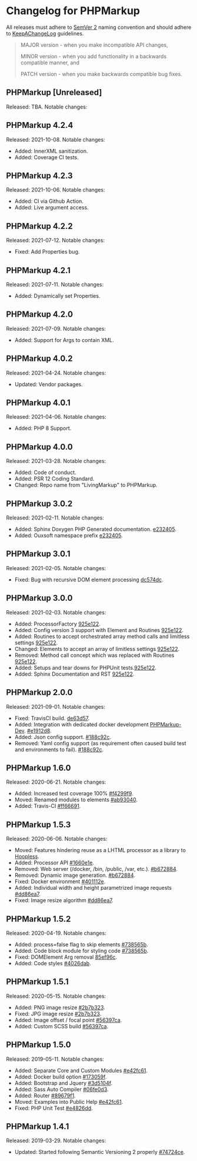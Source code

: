 # Changelog for PHPMarkup

All releases must adhere to [SemVer 2](https://semver.org/) naming convention and should adhere to [KeepAChangeLog](https://keepachangelog.com/en/1.0.0/) guidelines.

>MAJOR version - when you make incompatible API changes,
>
>MINOR version - when you add functionality in a backwards compatible manner, and
>
>PATCH version - when you make backwards compatible bug fixes.

## PHPMarkup [Unreleased]
Released: TBA. Notable changes:

## PHPMarkup 4.2.4
Released: 2021-10-08. Notable changes:
* Added: InnerXML sanitization.
* Added: Coverage CI tests.

## PHPMarkup 4.2.3
Released: 2021-10-06. Notable changes:
* Added: CI via Github Action.
* Added: Live argument access.

## PHPMarkup 4.2.2
Released: 2021-07-12. Notable changes:
* Fixed: Add Properties bug.

## PHPMarkup 4.2.1
Released: 2021-07-11. Notable changes:
* Added: Dynamically set Properties.

## PHPMarkup 4.2.0
Released: 2021-07-09. Notable changes:
* Added: Support for Args to contain XML.

## PHPMarkup 4.0.2
Released: 2021-04-24. Notable changes:
* Updated: Vendor packages.

## PHPMarkup 4.0.1
Released: 2021-04-06. Notable changes:
* Added: PHP 8 Support.

## PHPMarkup 4.0.0
Released: 2021-03-28. Notable changes:
* Added: Code of conduct.
* Added: PSR 12 Coding Standard.
* Changed: Repo name from "LivingMarkup" to PHPMarkup.

## PHPMarkup 3.0.2
Released: 2021-02-11. Notable changes:
* Added: Sphinx Doxygen PHP Generated documentation. [e232405](https://github.com/ouxsoft/PHPMarkup/commit/e232405d8f83f47a826f25fa0e4e2b5f55cb7cf6).
* Added: Ouxsoft namespace prefix [e232405](https://github.com/ouxsoft/PHPMarkup/commit/e232405d8f83f47a826f25fa0e4e2b5f55cb7cf6).

## PHPMarkup 3.0.1
Released: 2021-02-05. Notable changes:
* Fixed: Bug with recursive DOM element processing [dc574dc](https://github.com/ouxsoft/PHPMarkup/commit/dc574dcd708ad7627ffbbd16e8667e4e480dfc03).

## PHPMarkup 3.0.0
Released: 2021-02-03. Notable changes:
* Added: ProcessorFactory [925e122](https://github.com/ouxsoft/PHPMarkup/commit/925e122ba8850c2d043de3eb9334c13f9d0632c6).
* Added: Config version 3 support with Element and Routines [925e122](https://github.com/ouxsoft/PHPMarkup/commit/925e122ba8850c2d043de3eb9334c13f9d0632c6).
* Added: Routines to accept orchestrated array method calls and limitless settings [925e122](https://github.com/ouxsoft/PHPMarkup/commit/925e122ba8850c2d043de3eb9334c13f9d0632c6).
* Changed: Elements to accept an array of limitless settings [925e122](https://github.com/ouxsoft/PHPMarkup/commit/925e122ba8850c2d043de3eb9334c13f9d0632c6).
* Removed: Method call concept which was replaced with Routines [925e122](https://github.com/ouxsoft/PHPMarkup/commit/925e122ba8850c2d043de3eb9334c13f9d0632c6).
* Added: Setups and tear downs for PHPUnit tests.[925e122](https://github.com/ouxsoft/PHPMarkup/commit/925e122ba8850c2d043de3eb9334c13f9d0632c6).
* Added: Sphinx Documentation and RST [925e122](https://github.com/ouxsoft/PHPMarkup/commit/925e122ba8850c2d043de3eb9334c13f9d0632c6).

## PHPMarkup 2.0.0
Released: 2021-09-01. Notable changes:
* Fixed: TravisCI build. [de63d57](https://github.com/ouxsoft/PHPMarkup/commit/de63d574c6aa6470d19641a71adabd2e318ec9a0).
* Added: Integration with dedicated docker development [PHPMarkup-Dev](https://github.com/ouxsoft/phpmarkup-dev). [#e1912d8](https://github.com/ouxsoft/PHPMarkup/commit/e1912d87ad13e10732410527a63dbc8b33c1f7af).
* Added: Json config support. [#188c92c](https://github.com/ouxsoft/PHPMarkup/commit/188c92c44c255e1b3f9560bf1052503c48e07b69).
* Removed: Yaml config support (as requirement often caused build test and environments to fail). [#188c92c](https://github.com/ouxsoft/PHPMarkup/commit/188c92c44c255e1b3f9560bf1052503c48e07b69).

## PHPMarkup 1.6.0
Released: 2020-06-21. Notable changes:
* Added: Increased test coverage 100% [#f4299f9](https://github.com/ouxsoft/PHPMarkup/commit/f4299f94767713db802b98ea4475f632af4756d9).
* Moved: Renamed modules to elements [#ab93040](https://github.com/ouxsoft/PHPMarkup/commit/ab930407cad85415365cf8eb6a6c731eef4acddd).
* Added: Travis-CI [#ff66691](https://github.com/ouxsoft/PHPMarkup/commit/ff666915f50db6b5a1064ecf2a75d7143f65c704).

## PHPMarkup 1.5.3
Released: 2020-06-06. Notable changes:
*  Moved: Features hindering reuse as a LHTML processor as a library to [Hoopless](https://github.com/ouxsoft/hoopless).
*  Added: Processor API [#1660e1e](https://github.com/ouxsoft/PHPMarkup/commit/1660e1ee3500fcd2664d15ba2098ffa3e83e3206).
*  Removed: Web server (/docker, /bin, /public, /var, etc.). [#b672884](https://github.com/ouxsoft/PHPMarkup/commit/b67288498b72c94e574ae47e0f095e5ead29ded9).
*  Removed: Dynamic image generation. [#b672884](https://github.com/ouxsoft/PHPMarkup/commit/b67288498b72c94e574ae47e0f095e5ead29ded9).
*  Fixed: Docker environment [#401112e](https://github.com/ouxsoft/PHPMarkup/commit/401112e169c2a585df77e04e633258fdef1ae272).
*  Added: Individual width and height parametrized image requests [#dd86ea7](https://github.com/ouxsoft/PHPMarkup/commit/dd86ea7439be126c0c96ddc3facb935dbd6ad577).
*  Fixed: Image resize algorithm [#dd86ea7](https://github.com/ouxsoft/PHPMarkup/commit/dd86ea7439be126c0c96ddc3facb935dbd6ad577).

## PHPMarkup 1.5.2
Released: 2020-04-19. Notable changes:
*  Added: process=false flag to skip elements [#738565b](https://github.com/hxtree/PHPMarkup/commit/738565b28c8acfcf25b44115b8f9fb003759b01f).
*  Added: Code block module for styling code [#738565b](https://github.com/hxtree/PHPMarkup/commit/738565b28c8acfcf25b44115b8f9fb003759b01f).
*  Fixed: DOMElement Arg removal [85ef96c](https://github.com/ouxsoft/PHPMarkup/commit/85ef96c4aea4c172c04f9e7b5db9ab6c56cdba08).
*  Added: Code styles [#4026dab](https://github.com/ouxsoft/PHPMarkup/commit/84026dab3ee8c3cdfd9d34cf3dcbfa5fc0f94b7de).

## PHPMarkup 1.5.1
Released: 2020-05-15. Notable changes:
*  Added: PNG image resize [#2b7b323](https://github.com/hxtree/PHPMarkup/commit/2b7b323bd882ff0ad5ae9a937d0f8a1449b862a1).
*  Fixed: JPG image resize [#2b7b323](https://github.com/hxtree/PHPMarkup/commit/2b7b323bd882ff0ad5ae9a937d0f8a1449b862a1).
*  Added: Image offset / focal point [#56397ca](https://github.com/hxtree/PHPMarkup/commit/56397ca7546b24291f63487ecb930e01398e66c3).
*  Added: Custom SCSS build [#56397ca](https://github.com/hxtree/PHPMarkup/commit/56397ca7546b24291f63487ecb930e01398e66c3).

## PHPMarkup 1.5.0
Released: 2019-05-11. Notable changes:
*  Added: Separate Core and Custom Modules [#e42fc61](https://github.com/hxtree/PHPMarkup/commit/e42fc61e2773e58e51e2e2da43b29ef2cb2e9b59).
*  Added: Docker build option [#173059f](https://github.com/hxtree/PHPMarkup/commit/173059fbff37430cdd805be0ba06f8fbd8b099b6).
*  Added: Bootstrap and Jquery [#3d5104f](https://github.com/hxtree/PHPMarkup/commit/3d5104f395115c9f5d48ec08e87b1474171e8410).
*  Added: Sass Auto Compiler [#06fe0d3](https://github.com/hxtree/PHPMarkup/commit/06fe0d364545dbac2885c6ea53576e4a55cfc07d).
*  Added: Router [#89679f1](https://github.com/hxtree/PHPMarkup/commit/89679f16f8cbffa90a8f0490adb97cb30edd89e3).
*  Moved: Examples into Public Help [#e42fc61](https://github.com/hxtree/PHPMarkup/commit/e42fc61e2773e58e51e2e2da43b29ef2cb2e9b59).
*  Fixed: PHP Unit Test [#e4826dd](https://github.com/hxtree/PHPMarkup/commit/e4826dd3de6ada117dbe3db5089bf9fc2f2bdd9e).

## PHPMarkup 1.4.1
Released: 2019-03-29. Notable changes:

*  Updated: Started following Semantic Versioning 2 properly [#74724ce](https://github.com/hxtree/PHPMarkup/commit/00c7ad18fe09465c864a6bb5a20618fbd7ce8e83).
